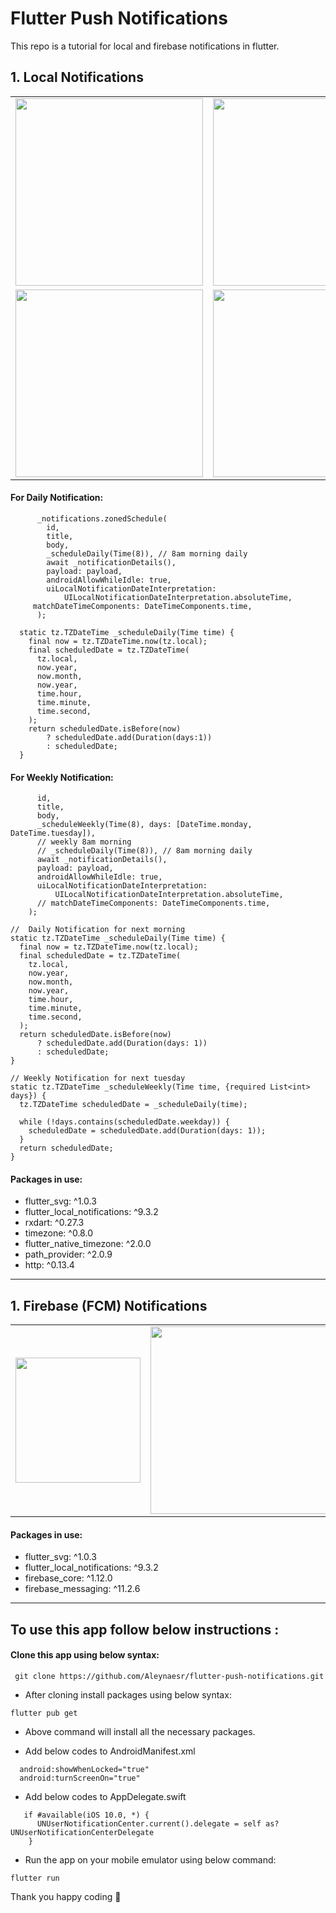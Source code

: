 # Flutter Push Notifications

This repo is a tutorial for local and firebase notifications in flutter.

## 1. Local Notifications
 
 <table>
   <tbody>
      <tr>
         <td><img src="https://user-images.githubusercontent.com/45822686/154970235-cdb38bca-22ff-4a2f-a469-fc8ea56b7077.png" height=300pm></td>
         <td><img src="https://user-images.githubusercontent.com/45822686/154970248-854f15da-c605-4b09-a81b-102c7196a6d9.png" height=300pm></td>
         <td><img src="https://user-images.githubusercontent.com/45822686/154970255-2fa83fae-0d2d-4c41-a330-815dcd586768.png"height=300pm></td>
      </tr>
         <tr>
         <td><img src="https://user-images.githubusercontent.com/45822686/154970282-f24a537c-feb0-4b7b-b03c-b5dde883ec63.png" height=300pm></td>
         <td><img src="https://user-images.githubusercontent.com/45822686/154970303-e35ab02b-f3d6-4b4a-b221-110d668bc72d.png" height=300pm></td>
         <td><img src="https://user-images.githubusercontent.com/45822686/154970310-94eafdb9-0313-4be4-b084-4f4e6e179d12.png"height=300pm></td>
      </tr>
   </tbody>
</table>


#### For Daily Notification: 

```
      _notifications.zonedSchedule(
        id,
        title,
        body,
        _scheduleDaily(Time(8)), // 8am morning daily
        await _notificationDetails(),
        payload: payload,
        androidAllowWhileIdle: true,
        uiLocalNotificationDateInterpretation:
            UILocalNotificationDateInterpretation.absoluteTime,
     matchDateTimeComponents: DateTimeComponents.time,
      );
  
  static tz.TZDateTime _scheduleDaily(Time time) {
    final now = tz.TZDateTime.now(tz.local);
    final scheduledDate = tz.TZDateTime(
      tz.local,
      now.year,
      now.month,
      now.year,
      time.hour,
      time.minute,
      time.second,
    );
    return scheduledDate.isBefore(now)
        ? scheduledDate.add(Duration(days:1))
        : scheduledDate;
  }
  ```

#### For Weekly Notification: 

  ``` _notifications.zonedSchedule(
        id,
        title,
        body,
        _scheduleWeekly(Time(8), days: [DateTime.monday, DateTime.tuesday]),
        // weekly 8am morning
        // _scheduleDaily(Time(8)), // 8am morning daily
        await _notificationDetails(),
        payload: payload,
        androidAllowWhileIdle: true,
        uiLocalNotificationDateInterpretation:
            UILocalNotificationDateInterpretation.absoluteTime,
        // matchDateTimeComponents: DateTimeComponents.time,
      );

  //  Daily Notification for next morning
  static tz.TZDateTime _scheduleDaily(Time time) {
    final now = tz.TZDateTime.now(tz.local);
    final scheduledDate = tz.TZDateTime(
      tz.local,
      now.year,
      now.month,
      now.year,
      time.hour,
      time.minute,
      time.second,
    );
    return scheduledDate.isBefore(now)
        ? scheduledDate.add(Duration(days: 1))
        : scheduledDate;
  }

  // Weekly Notification for next tuesday
  static tz.TZDateTime _scheduleWeekly(Time time, {required List<int> days}) {
    tz.TZDateTime scheduledDate = _scheduleDaily(time);

    while (!days.contains(scheduledDate.weekday)) {
      scheduledDate = scheduledDate.add(Duration(days: 1));
    }
    return scheduledDate;
  }

  ```

#### Packages in use:

* flutter_svg: ^1.0.3
* flutter_local_notifications: ^9.3.2
* rxdart: ^0.27.3
* timezone: ^0.8.0
* flutter_native_timezone: ^2.0.0
* path_provider: ^2.0.9
* http: ^0.13.4

<hr> </hr>


## 1. Firebase (FCM) Notifications
  
 <table>
   <tbody> 
   <tr>
         <td><img src="https://user-images.githubusercontent.com/45822686/155171316-680d1ef4-5004-49f9-9bce-249ac09b9aee.png" height=200pm></td>
         <td><img src="https://user-images.githubusercontent.com/45822686/155171450-200ea41e-31d1-4b32-b6ac-d0e457e7f29e.png" height=300pm></td>
         <td><img src="https://user-images.githubusercontent.com/45822686/155171469-8d8e0d1a-4c08-41e1-93f4-6119a7ec2cd8.png"height=300pm></td>
      </tr>

   </tbody>
</table>


#### Packages in use:

* flutter_svg: ^1.0.3
* flutter_local_notifications: ^9.3.2
* firebase_core: ^1.12.0
* firebase_messaging: ^11.2.6

<hr> </hr>



## To use this app follow below instructions :
#### Clone this app using below syntax:

``` git clone https://github.com/Aleynaesr/flutter-push-notifications.git```

* After cloning install packages using below syntax:

``` flutter pub get ```

* Above command will install all the necessary packages.

* Add below codes to AndroidManifest.xml

```
  android:showWhenLocked="true"
  android:turnScreenOn="true" 
```

* Add below codes to AppDelegate.swift
```
   if #available(iOS 10.0, *) {
      UNUserNotificationCenter.current().delegate = self as? UNUserNotificationCenterDelegate
    }
```
* Run the app on your mobile emulator using below command:

``` flutter run ```

Thank you happy coding  🎈
